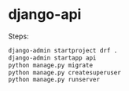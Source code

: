 # django-api

Steps:
```bash
django-admin startproject drf .
django-admin startapp api
python manage.py migrate
python manage.py createsuperuser
python manage.py runserver
``` 